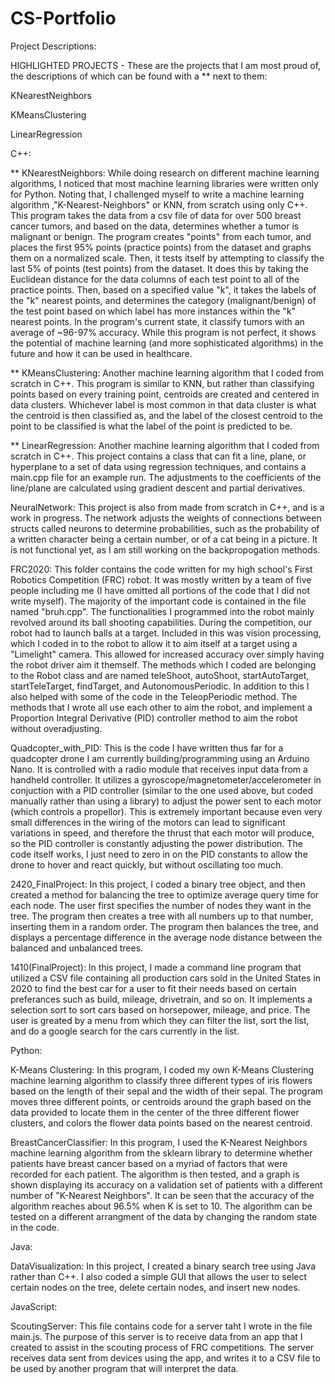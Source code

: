 # CS-Portfolio
Project Descriptions:

HIGHLIGHTED PROJECTS - These are the projects that I am most proud of, the descriptions of which can be found with a ** next to them:

KNearestNeighbors

KMeansClustering

LinearRegression



C++:

**  KNearestNeighbors: While doing research on different machine learning algorithms, I noticed that most machine learning libraries were written only for Python. Noting that, I challenged myself to write a machine learning algorithm ,"K-Nearest-Neighbors" or KNN, from scratch using only C++. This program takes the data from a csv file of data for over 500 breast cancer tumors, and based on the data, determines whether a tumor is malignant or benign. The program creates "points" from each tumor, and places the first 95% points (practice points) from the dataset and graphs them on a normalized scale. Then, it tests itself by attempting to classify the last 5% of points (test points) from the dataset. It does this by taking the Euclidean distance for the data columns of each test point to all of the practice points. Then, based on a specified value "k", it takes the labels of the "k" nearest points, and determines the category (malignant/benign) of the test point based on which label has more instances within the "k" nearest points. In the program's current state, it classify tumors with an average of ~96-97% accuracy. While this program is not perfect, it shows the potential of machine learning (and more sophisticated algorithms) in the future and how it can be used in healthcare.
  
**  KMeansClustering: Another machine learning algorithm that I coded from scratch in C++. This program is similar to KNN, but rather than classifying points based on every training point, centroids are created and centered in data clusters. Whichever label is most common in that data cluster is what the centroid is then classified as, and the label of the closest centroid to the point to be classified is what the label of the point is predicted to be.
  
**  LinearRegression: Another machine learning algorithm that I coded from scratch in C++. This project contains a class that can fit a line, plane, or hyperplane to a set of data using regression techniques, and contains a main.cpp file for an example run. The adjustments to the coefficients of the line/plane are calculated using gradient descent and partial derivatives.

  NeuralNetwork: This project is also from made from scratch in C++, and is a work in progress. The network adjusts the weights of connections between structs called neurons to determine probabilities, such as the probability of a written character being a certain number, or of a cat being in a picture. It is not functional yet, as I am still working on the backpropogation methods.

  FRC2020: This folder contains the code written for my high school's First Robotics Competition (FRC) robot. It was mostly written by a team of five people including me (I have omitted all portions of the code that I did not write myself). The majority of the important code is contained in the file named "bruh.cpp". The functionalities I programmed into the robot mainly revolved around its ball shooting capabilities. During the competition, our robot had to launch balls at a target. Included in this was vision processing, which I coded in to the robot to allow it to aim itself at a target using a "Limelight" camera. This allowed for increased accuracy over simply having the robot driver aim it themself. The methods which I coded are belonging to the Robot class and are named teleShoot, autoShoot, startAutoTarget, startTeleTarget, findTarget, and AutonomousPeriodic. In addition to this I also helped with some of the code in the TeleopPeriodic method. The methods that I wrote all use each other to aim the robot, and implement a Proportion Integral Derivative (PID) controller method to aim the robot without overadjusting.
  
  Quadcopter_with_PID: This is the code I have written thus far for a quadcopter drone I am currently building/programming using an Arduino Nano. It is controlled with a radio module that receives input data from a handheld controller. It utilizes a gyroscope/magnetometer/accelerometer in conjuction with a PID controller (similar to the one used above, but coded manually rather than using a library) to adjust the power sent to each motor (which controls a propellor). This is extremely important because even very small differences in the wiring of the motors can lead to significant variations in speed, and therefore the thrust that each motor will produce, so the PID controller is constantly adjusting the power distribution. The code itself works, I just need to zero in on the PID constants to allow the drone to hover and react quickly, but without oscillating too much.

  2420_FinalProject: In this project, I coded a binary tree object, and then created a method for balancing the tree to optimize average query time for each node. The user first specifies the number of nodes they want in the tree. The program then creates a tree with all numbers up to that number, inserting them in a random order. The program then balances the tree, and displays a percentage difference in the average node distance between the balanced and unbalanced trees.
  
  1410(FinalProject): In this project, I made a command line program that utilized a CSV file containing all production cars sold in the United States in 2020 to find the best car for a user to fit their needs based on certain preferances such as build, mileage, drivetrain, and so on. It implements a selection sort to sort cars based on horsepower, mileage, and price. The user is greated by a menu from which they can filter the list, sort the list, and do a google search for the cars currently in the list.
  
  
 Python:

  K-Means Clustering: In this program, I coded my own K-Means Clustering machine learning algorithm to classify three different types of iris flowers based on the length of their sepal and the width of their sepal. The program moves three different points, or centroids around the graph based on the data provided to locate them in the center of the three different flower clusters, and colors the flower data points based on the nearest centroid.

  BreastCancerClassifier: In this program, I used the K-Nearest Neighbors machine learning algorithm from the sklearn library to determine whether patients have breast cancer based on a myriad of factors that were recorded for each patient. The algorithm is then tested, and a graph is shown displaying its accuracy on a validation set of patients with a different number of "K-Nearest Neighbors". It can be seen that the accuracy of the algorithm reaches about 96.5% when K is set to 10. The algorithm can be tested on a different arrangment of the data by changing the random state in the code.
  
  
Java:

  DataVisualization: In this project, I created a binary search tree using Java rather than C++. I also coded a simple GUI that allows the user to select certain nodes on the tree, delete certain nodes, and insert new nodes.
  

JavaScript:

  ScoutingServer: This file contains code for a server taht I wrote in the file main.js. The purpose of this server is to receive data from an app that I created to assist in the scouting process of FRC competitions. The server receives data sent from devices using the app, and writes it to a CSV file to be used by another program that will interpret the data.
